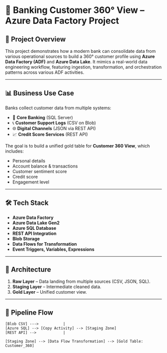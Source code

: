 # 🏦 Banking Customer 360° View – Azure Data Factory Project

## 🚀 Project Overview

This project demonstrates how a modern bank can consolidate data from various operational sources to build a 360° customer profile using **Azure Data Factory (ADF)** and **Azure Data Lake**. It mimics a real-world data engineering workflow, featuring ingestion, transformation, and orchestration patterns across various ADF activities.

---

## 📊 Business Use Case

Banks collect customer data from multiple systems:

- 🧾 **Core Banking** (SQL Server)
- 📞 **Customer Support Logs** (CSV on Blob)
- 🌐 **Digital Channels** (JSON via REST API)
- 📈 **Credit Score Services** (REST API)

The goal is to build a unified gold table for **Customer 360 View**, which includes:

- Personal details  
- Account balance & transactions  
- Customer sentiment score  
- Credit score  
- Engagement level

---

## 🛠️ Tech Stack

- **Azure Data Factory**
- **Azure Data Lake Gen2**
- **Azure SQL Database**
- **REST API Integration**
- **Blob Storage**
- **Data Flows for Transformation**
- **Event Triggers, Variables, Expressions**

---

## 🧱 Architecture

1. **Raw Layer** – Data landing from multiple sources (CSV, JSON, SQL).
2. **Staging Layer** – Intermediate cleaned data.
3. **Gold Layer** – Unified customer view.

---

## 🔄 Pipeline Flow

```text
[Blob CSV] --->           |
[Azure SQL] --> [Copy Activity] --> [Staging Zone]
[REST API] -->            |

[Staging Zone] --> [Data Flow Transformation] --> [Gold Table: Customer_360]

